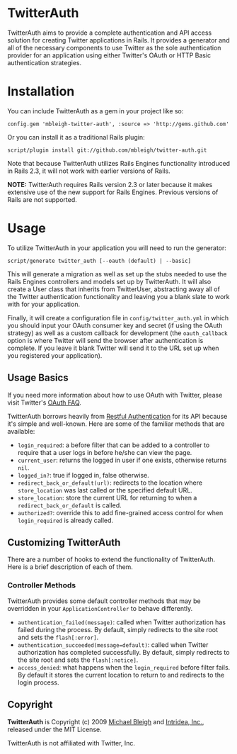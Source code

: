 TwitterAuth
===========

TwitterAuth aims to provide a complete authentication and API access solution for creating Twitter applications in Rails. It provides a generator and all of the necessary components to use Twitter as the sole authentication provider for an application using either Twitter's OAuth or HTTP Basic authentication strategies.

Installation
============

You can include TwitterAuth as a gem in your project like so:

    config.gem 'mbleigh-twitter-auth', :source => 'http://gems.github.com'

Or you can install it as a traditional Rails plugin:

    script/plugin install git://github.com/mbleigh/twitter-auth.git

Note that because TwitterAuth utilizes Rails Engines functionality introduced in Rails 2.3, it will not work with earlier versions of Rails.

**NOTE:** TwitterAuth requires Rails version 2.3 or later because it makes extensive use of the new support for Rails Engines. Previous versions of Rails are not supported.

Usage
=====

To utilize TwitterAuth in your application you will need to run the generator:

    script/generate twitter_auth [--oauth (default) | --basic]

This will generate a migration as well as set up the stubs needed to use the Rails Engines controllers and models set up by TwitterAuth. It will also create a User class that inherits from TwitterUser, abstracting away all of the Twitter authentication functionality and leaving you a blank slate to work with for your application. 

Finally, it will create a configuration file in `config/twitter_auth.yml` in which you should input your OAuth consumer key and secret (if using the OAuth strategy) as well as a custom callback for development (the `oauth_callback` option is where Twitter will send the browser after authentication is complete. If you leave it blank Twitter will send it to the URL set up when you registered your application).

Usage Basics
------------

If you need more information about how to use OAuth with Twitter, please visit Twitter's [OAuth FAQ](http://apiwiki.twitter.com/OAuth-FAQ).

TwitterAuth borrows heavily from [Restful Authentication](http://github.com/technoweenie/restful-authentication) for its API because it's simple and well-known. Here are some of the familiar methods that are available:

* `login_required`: a before filter that can be added to a controller to require that a user logs in before he/she can view the page.
* `current_user`: returns the logged in user if one exists, otherwise returns `nil`.
* `logged_in?`: true if logged in, false otherwise.
* `redirect_back_or_default(url)`: redirects to the location where `store_location` was last called or the specified default URL.
* `store_location`: store the current URL for returning to when a `redirect_back_or_default` is called.
* `authorized?`: override this to add fine-grained access control for when `login_required` is already called.

Customizing TwitterAuth
-----------------------

There are a number of hooks to extend the functionality of TwitterAuth. Here is a brief description of each of them.

### Controller Methods

TwitterAuth provides some default controller methods that may be overridden in your `ApplicationController` to behave differently.

* `authentication_failed(message)`: called when Twitter authorization has failed during the process. By default, simply redirects to the site root and sets the `flash[:error]`.
* `authentication_succeeded(message=default)`: called when Twitter authorization has completed successfully. By default, simply redirects to the site root and sets the `flash[:notice]`.
* `access_denied`: what happens when the `login_required` before filter fails. By default it stores the current location to return to and redirects to the login process.


Copyright
---------

**TwitterAuth** is Copyright (c) 2009 [Michael Bleigh](http://www.mbleigh.com) and [Intridea, Inc.](http://www.intridea.com/), released under the MIT License.

TwitterAuth is not affiliated with Twitter, Inc.
